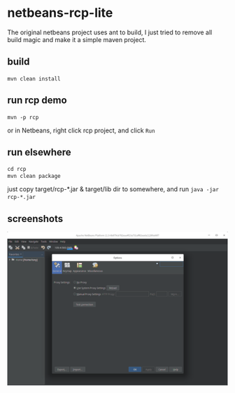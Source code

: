 # netbeans-rcp-lite

The original netbeans project uses ant to build, I just tried to remove all build magic and make it a simple maven project. 

## build

```
mvn clean install
```

## run rcp demo

```
mvn -p rcp
```

or in Netbeans, right click rcp project, and click `Run`

## run elsewhere

```
cd rcp
mvn clean package
```

just copy target/rcp-*.jar & target/lib dir to somewhere, and run `java -jar rcp-*.jar` 


## screenshots

![RCP demo](doc/rcp-demo.png)